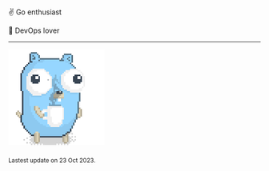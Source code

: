 :v: Go enthusiast

:muscle: DevOps lover

---

![Image alt text](/images/gopher_with_coffee.gif)


<sub>Lastest update on 23 Oct 2023.</sub>

